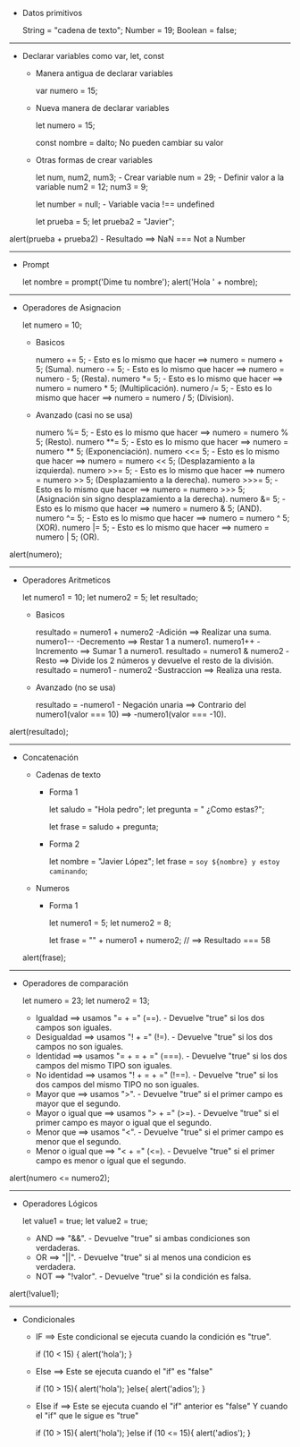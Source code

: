 
- Datos primitivos

    String = "cadena de texto";
    Number = 19;
    Boolean = false;


----------------------------------------------------------------------------------------------------------------------------

- Declarar variables como var, let, const


    - Manera antigua de declarar variables

        var numero = 15;

    - Nueva manera de declarar variables

        let numero = 15;

        const nombre = dalto;    No pueden cambiar su valor

    - Otras formas de crear variables

        let num, num2, num3; - Crear variable
        num = 29;  - Definir valor a la variable
        num2 = 12;
        num3 = 9;

        let number = null; - Variable vacia !== undefined

        let prueba = 5;
        let prueba2 = "Javier";

alert(prueba + prueba2) - Resultado ==> NaN === Not a Number

----------------------------------------------------------------------------------------------------------------------------

- Prompt

    let nombre = prompt('Dime tu nombre');
    alert('Hola ' + nombre);

----------------------------------------------------------------------------------------------------------------------------

- Operadores de Asignacion

    let numero = 10;

    - Basicos

        numero += 5;    - Esto es lo mismo que hacer ==> numero = numero + 5; (Suma).
        numero -= 5;    - Esto es lo mismo que hacer ==> numero = numero - 5; (Resta).
        numero *= 5;    - Esto es lo mismo que hacer ==> numero = numero * 5; (Multiplicación).
        numero /= 5;    - Esto es lo mismo que hacer ==> numero = numero / 5; (Division).

    - Avanzado (casi no se usa)

        numero %= 5;    - Esto es lo mismo que hacer ==> numero = numero % 5; (Resto).
        numero **= 5;   - Esto es lo mismo que hacer ==> numero = numero ** 5; (Exponenciación).
        numero <<= 5;   - Esto es lo mismo que hacer ==> numero = numero << 5; (Desplazamiento a la izquierda).
        numero >>= 5;   - Esto es lo mismo que hacer ==> numero = numero >> 5; (Desplazamiento a la derecha).
        numero >>>= 5;  - Esto es lo mismo que hacer ==> numero = numero >>> 5; (Asignación sin signo desplazamiento a la derecha).
        numero &= 5;    - Esto es lo mismo que hacer ==> numero = numero & 5; (AND).
        numero ^= 5;    - Esto es lo mismo que hacer ==> numero = numero ^ 5; (XOR).
        numero |= 5;    - Esto es lo mismo que hacer ==> numero = numero | 5; (OR).

alert(numero);


----------------------------------------------------------------------------------------------------------------------------

- Operadores Aritmeticos

    let numero1 = 10;
    let numero2 = 5;
    let resultado;

    - Basicos

        resultado = numero1 + numero2   -Adición ==> Realizar una suma.
        numero1--                       -Decremento ==> Restar 1 a numero1.
        numero1++                       -Incremento ==> Sumar 1 a numero1.
        resultado = numero1 & numero2   -Resto ==> Divide los 2 números y devuelve el resto de la división.
        resultado = numero1 - numero2   -Sustraccion ==> Realiza una resta.

    - Avanzado (no se usa)

        resultado = -numero1            - Negación unaria ==> Contrario del numero1(valor === 10) ==> -numero1(valor === -10).

alert(resultado);

----------------------------------------------------------------------------------------------------------------------------

- Concatenación 

    - Cadenas de texto

        - Forma 1


            let saludo = "Hola pedro";
            let pregunta = " ¿Como estas?";

            let frase = saludo + pregunta;


        - Forma 2


            let nombre = "Javier López";
            let frase = `soy ${nombre} y estoy caminando`;


    - Numeros

        - Forma 1


            let numero1 = 5;
            let numero2 = 8;

            let frase = "" + numero1 + numero2; // ==> Resultado === 58

    alert(frase);



----------------------------------------------------------------------------------------------------------------------------

- Operadores de comparación


    let numero = 23;
    let numero2 = 13;

    - Igualdad ==> usamos "= + =" (==).                 - Devuelve "true" si los dos campos son iguales.
    - Desigualdad ==> usamos "! + =" (!=).              - Devuelve "true" si los dos campos no son iguales.
    - Identidad ==> usamos "= + = + =" (===).           - Devuelve "true" si los dos campos del mismo TIPO son iguales.
    - No identidad ==> usamos "! + = + =" (!==).        - Devuelve "true" si los dos campos del mismo TIPO no son iguales. 
    - Mayor que ==> usamos ">".                         - Devuelve "true" si el primer campo es mayor que el segundo.
    - Mayor o igual que ==> usamos "> + =" (>=).        - Devuelve "true" si el primer campo es mayor o igual que el segundo.
    - Menor que ==> usamos "<".                         - Devuelve "true" si el primer campo es menor que el segundo.
    - Menor o igual que ==> "< + =" (<=).               - Devuelve "true" si el primer campo es menor o igual que el segundo.


alert(numero <= numero2);


----------------------------------------------------------------------------------------------------------------------------

- Operadores Lógicos


    let value1 = true;
    let value2 = true;

    - AND ==> "&&".             - Devuelve "true" si ambas condiciones son verdaderas.
    - OR ==> "||".              - Devuelve "true" si al menos una condicion es verdadera.
    - NOT ==> "!valor".         - Devuelve "true" si la condición es falsa.

alert(!value1);


----------------------------------------------------------------------------------------------------------------------------

- Condicionales

    - IF ==> Este condicional se ejecuta cuando la condición es "true".


        if (10 < 15) {
            alert('hola');
        }


    - Else ==> Este se ejecuta cuando el "if" es "false"


        if (10 > 15){
            alert('hola');
        }else{
            alert('adios');
        }


    - Else if ==> Este se ejecuta cuando el "if" anterior es "false" Y cuando el "if" que le sigue es "true"


        if (10 > 15){
            alert('hola');
        }else if (10 <= 15){
            alert('adios');
        }

